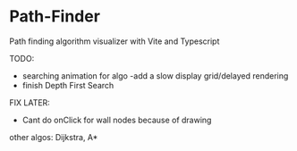 # Path-Finder
Path finding algorithm visualizer with Vite and Typescript 


TODO: 
* searching animation for algo
    -add a slow display grid/delayed rendering
* finish Depth First Search

FIX LATER:
* Cant do onClick for wall nodes because of drawing

other algos: Dijkstra, A*
